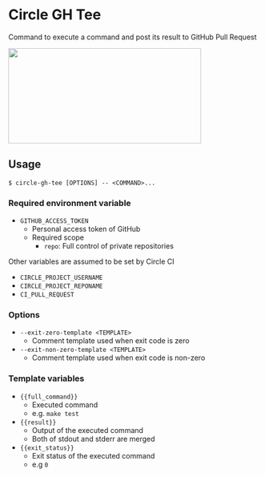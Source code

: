 # Circle GH Tee

Command to execute a command and post its result to GitHub Pull Request

<img src="images/example.png" width="385" height="190">

## Usage

```
$ circle-gh-tee [OPTIONS] -- <COMMAND>...
```

### Required environment variable

* `GITHUB_ACCESS_TOKEN`
  * Personal access token of GitHub
  * Required scope
    * `repo`: Full control of private repositories

Other variables are assumed to be set by Circle CI

* `CIRCLE_PROJECT_USERNAME`
* `CIRCLE_PROJECT_REPONAME`
* `CI_PULL_REQUEST`

### Options

* `--exit-zero-template <TEMPLATE>`
  * Comment template used when exit code is zero
* `--exit-non-zero-template <TEMPLATE>`
  * Comment template used when exit code is non-zero

### Template variables
  * `{{full_command}}`
    * Executed command
    * e.g. `make test`
  * `{{result}}`
    * Output of the executed command
    * Both of stdout and stderr are merged
  * `{{exit_status}}`
    * Exit status of the executed command
    * e.g `0`